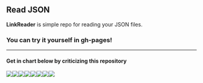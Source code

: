 
## Read JSON
**LinkReader** is simple repo for reading your JSON files.
### You can try it yourself in gh-pages!
***
#### Get in chart below by criticizing this repository
[![](https://sourcerer.io/fame/ilyast2700/ilyast2700/LinkReader/images/0)](https://sourcerer.io/fame/ilyast2700/ilyast2700/LinkReader/links/0)[![](https://sourcerer.io/fame/ilyast2700/ilyast2700/LinkReader/images/1)](https://sourcerer.io/fame/ilyast2700/ilyast2700/LinkReader/links/1)[![](https://sourcerer.io/fame/ilyast2700/ilyast2700/LinkReader/images/2)](https://sourcerer.io/fame/ilyast2700/ilyast2700/LinkReader/links/2)[![](https://sourcerer.io/fame/ilyast2700/ilyast2700/LinkReader/images/3)](https://sourcerer.io/fame/ilyast2700/ilyast2700/LinkReader/links/3)[![](https://sourcerer.io/fame/ilyast2700/ilyast2700/LinkReader/images/4)](https://sourcerer.io/fame/ilyast2700/ilyast2700/LinkReader/links/4)[![](https://sourcerer.io/fame/ilyast2700/ilyast2700/LinkReader/images/5)](https://sourcerer.io/fame/ilyast2700/ilyast2700/LinkReader/links/5)[![](https://sourcerer.io/fame/ilyast2700/ilyast2700/LinkReader/images/6)](https://sourcerer.io/fame/ilyast2700/ilyast2700/LinkReader/links/6)[![](https://sourcerer.io/fame/ilyast2700/ilyast2700/LinkReader/images/7)](https://sourcerer.io/fame/ilyast2700/ilyast2700/LinkReader/links/7)
